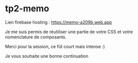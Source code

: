 # tp2-memo

Lien firebase hosting :
https://memo-a209b.web.app

Je me suis permis de réutiliser une partie de votre CSS et votre nomenclature de composants.

Merci pour la session, ce fût court mais intense :)

Je vous souhaite une bonne continuation
